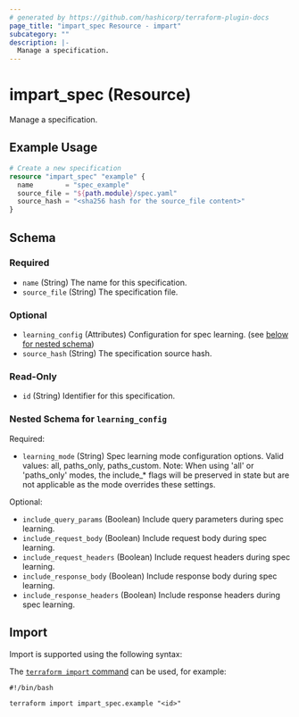 ```yaml
---
# generated by https://github.com/hashicorp/terraform-plugin-docs
page_title: "impart_spec Resource - impart"
subcategory: ""
description: |-
  Manage a specification.
---
```


# impart_spec (Resource)

Manage a specification.

## Example Usage

```terraform
# Create a new specification
resource "impart_spec" "example" {
  name        = "spec_example"
  source_file = "${path.module}/spec.yaml"
  source_hash = "<sha256 hash for the source_file content>"
}
```

<!-- schema generated by tfplugindocs -->
## Schema

### Required

- `name` (String) The name for this specification.
- `source_file` (String) The specification file.

### Optional

- `learning_config` (Attributes) Configuration for spec learning. (see [below for nested schema](#nestedatt--learning_config))
- `source_hash` (String) The specification source hash.

### Read-Only

- `id` (String) Identifier for this specification.

<a id="nestedatt--learning_config"></a>
### Nested Schema for `learning_config`

Required:

- `learning_mode` (String) Spec learning mode configuration options. Valid values: all, paths_only, paths_custom. Note: When using 'all' or 'paths_only' modes, the include_* flags will be preserved in state but are not applicable as the mode overrides these settings.

Optional:

- `include_query_params` (Boolean) Include query parameters during spec learning.
- `include_request_body` (Boolean) Include request body during spec learning.
- `include_request_headers` (Boolean) Include request headers during spec learning.
- `include_response_body` (Boolean) Include response body during spec learning.
- `include_response_headers` (Boolean) Include response headers during spec learning.

## Import

Import is supported using the following syntax:

The [`terraform import` command](https://developer.hashicorp.com/terraform/cli/commands/import) can be used, for example:

```shell
#!/bin/bash

terraform import impart_spec.example "<id>"
```
